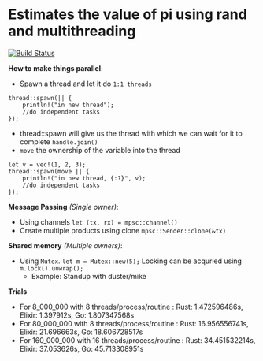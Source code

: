 # Estimates the value of pi using rand and multithreading

[![Build Status](https://travis-ci.org/amitdash291/rust_pi_estimation.svg?branch=master)](https://travis-ci.org/amitdash291/rust_pi_estimation)

**How to make things parallel**:
- Spawn a thread and let it do `1:1 threads`
```
thread::spawn(|| {
    println!("in new thread");
    //do independent tasks
});
```
- thread::spawn will give us the thread with which we can wait for it to complete `handle.join()`
- `move` the ownership of the variable into the thread
```
let v = vec!(1, 2, 3);
thread::spawn(move || {
    println!("in new thread, {:?}", v);
    //do independent tasks
});
```

**Message Passing** *(Single owner)*:
- Using channels `let (tx, rx) = mpsc::channel()`
- Create multiple products using clone `mpsc::Sender::clone(&tx)`

**Shared memory** *(Multiple owners)*:
- Using `Mutex`. `let m = Mutex::new(5);` Locking can be acquried using `m.lock().unwrap();`
  - Example: Standup with duster/mike

**Trials**
* For 8_000_000 with 8 threads/process/routine : Rust: 1.472596486s, Elixir: 1.397912s, Go: 1.807347568s
* For 80_000_000 with 8 threads/process/routine : Rust: 16.956556741s, Elixir: 21.696663s, Go: 18.606728517s
* For 160_000_000 with 16 threads/process/routine : Rust: 34.451532214s, Elixir: 37.053626s, Go: 45.713308951s

